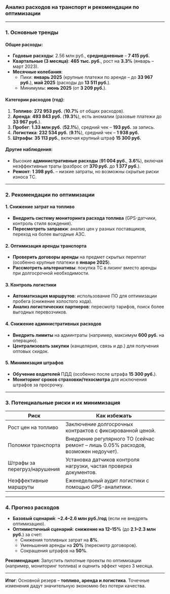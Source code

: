 ### **Анализ расходов на транспорт и рекомендации по оптимизации**  

---

### **1. Основные тренды**  

#### **Общие расходы**:  
- **Годовые расходы**: 2.56 млн руб., **среднедневные** – **7 415 руб.**  
- **Квартальные (3 месяца)**: **465 тыс. руб.**, рост на **3.3%** (январь – март 2023).  
- **Месячные колебания**:  
  - Пики: **январь 2025** (крупные платежи по аренде – до **33 967 руб.**), **май 2025** (расходы до **13 511 руб.**).  
  - Минимумы: **июнь 2025** (от **3 209 руб.**).  

#### **Категории расходов (год)**:  
1. **Топливо**: **272 953 руб.** (**10.7%** от общих расходов).  
2. **Аренда**: **493 843 руб.** (**19.3%**), есть аномалии (разовые платежи до **33 967 руб.**).  
3. **Пробег**: **1.33 млн руб.** (**52.1%**), средний чек – **193 руб.** за запись.  
4. **Логистика**: **232 534 руб.** (**9.1%**), средний чек – **1 938 руб.**  
5. **Штрафы**: **35 113 руб.**, включая крупный штраф **15 300 руб.**  

#### **Другие наблюдения**:  
- Высокие **административные расходы** (**91 004 руб.**, **3.6%**), включая неэффективные траты (разброс от **370 руб.** до **1 377 руб.**).  
- **Ремонт**: **1 398 руб.** – низкие затраты, но возможны скрытые риски износа ТС.  

---

### **2. Рекомендации по оптимизации**  

#### **1. Снижение затрат на топливо**  
- **Внедрить систему мониторинга расхода топлива** (GPS-датчики, контроль стиля вождения).  
- **Пересмотреть заправки**: анализ цен у разных поставщиков, переход на более выгодные АЗС.  

#### **2. Оптимизация аренды транспорта**  
- **Проверить договоры аренды** на предмет скрытых переплат (особенно крупные платежи в **январе 2025**).  
- **Рассмотреть альтернативы**: покупка ТС в лизинг вместо аренды при долгосрочной необходимости.  

#### **3. Контроль логистики**  
- **Автоматизация маршрутов**: использование ПО для оптимизации пробега (снижение холостого хода).  
- **Анализ логистических партнеров**: пересмотр тарифов, поиск более выгодных перевозчиков.  

#### **4. Снижение административных расходов**  
- **Внедрить лимиты** на админтраты (например, максимум **600 руб.** на операцию).  
- **Централизовать закупки** (канцелярия, связь и др.) для получения оптовых скидок.  

#### **5. Минимизация штрафов**  
- **Обучение водителей** ПДД (особенно после штрафа **15 300 руб.**).  
- **Мониторинг сроков страховки/техосмотра** для исключения штрафов за просрочку.  

---

### **3. Потенциальные риски и их минимизация**  

| **Риск**                     | **Как избежать**                                                                 |
|------------------------------|----------------------------------------------------------------------------------|
| Рост цен на топливо          | Заключение долгосрочных контрактов с фиксированной ценой.                       |
| Поломки транспорта           | Внедрение регулярного ТО (сейчас ремонт – лишь 0.05% расходов, возможен недоучет). |
| Штрафы за перегруз/нарушения | Установка датчиков контроля нагрузки, частая проверка документов.               |
| Неэффективные маршруты       | Еженедельный аудит логистики с помощью GPS-аналитики.                           |

---

### **4. Прогноз расходов**  
- **Базовый сценарий**: **~2.4–2.6 млн руб./год** (если не внедрять оптимизацию).  
- **Оптимистичный сценарий**: **снижение на 12–15%** (до **2.1–2.3 млн руб.**) за счет:  
  - Снижения топливных затрат на **8%**.  
  - Уменьшения аренды на **20%** (пересмотр договоров).  
  - Сокращения штрафов на **50%**.  

**Рекомендация**: Запустить пилотные проекты по оптимизации (например, мониторинг топлива) и оценить эффект через 3 месяца.  

--- 

**Итог**: Основной резерв – **топливо, аренда и логистика**. Точечные изменения дадут значительную экономию без потери качества.